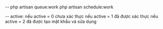 --
php artisan queue:work
php artisan schedule:work


-- active:
 nếu active = 0 chưa xác thực
 nếu active = 1 đã được xác thực
 nếu active = 2 đã được tạo mật khẩu và sửa dụng


